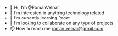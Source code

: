 - 👋 Hi, I’m @RomanVelnar
- 👀 I’m interested in anything technology related
- 🌱 I’m currently learning React
- 💞️ I’m looking to collaborate on any type of projects
- 📫 How to reach me roman.velnar@gmail.com

<!---
RomanVelnar/RomanVelnar is a ✨ special ✨ repository because its `README.md` (this file) appears on your GitHub profile.
You can click the Preview link to take a look at your changes.
--->
